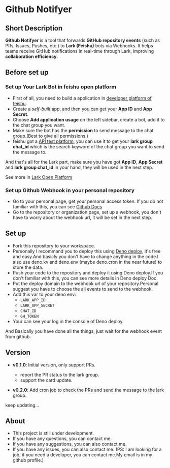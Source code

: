 # Github Notifyer

## Short Description

**Github Notifyer** is a tool that forwards **GitHub repository events** (such as PRs, Issues, Pushes, etc.) to **Lark (Feishu)** bots via Webhooks. It helps teams receive GitHub notifications in real-time through Lark, improving **collaboration efficiency.**

## Before set up

### Set up Your Lark Bot in feishu open platform

- First of all, you need to build a application in [developer platform of feishu](https://open.feishu.cn).
- Create a _self-built_ app, and then you can get your **App ID** and **App Secret**.
- Choose **Add application usage** on the left sidebar, create a bot, add it to the chat group you want.
- Make sure the bot has the **permission** to send message to the chat group.(Best to give all permissions.)
- feishu got a [API test platform](https://open.feishu.cn/api-explorer), you can use it to get your **lark group chat_id** which is the search keyword of the chat group you want to send the message to.

And that's all for the Lark part, make sure you have got **App ID**, **App Secret** and **lark group chat_id** in your hand, they will be used in the next step.

See more in [Lark Open Platform](https://open.feishu.cn)

### Set up Github Webhook in your personal repository

- Go to your personal page, get your personal access token. If you do not familiar with this, you can see [Github Docs](https://docs.github.com/en/authentication/keeping-your-account-and-data-secure/creating-a-personal-access-token)
- Go to the repository or organization page, set up a webhook, you don't have to worry about the webhook url, it will be set in the next step.

## Set up

- Fork this repository to your workspace.
- Personally I recommand you to deploy this using [Deno deploy](https://deno.com/deploy), it's free and easy.And basicly you don't have to change anything in the code.I also use deno.kv and deno.env (maybe deno.cron in the near future) to store the data.
- Push your code to the repository and deploy it using Deno deploy.If you don't familiar with this, you can see more details in Deno deploy Doc.
- Put the deploy domain to the webhook url of your repository.Personal suggest you have to choose the all events to send to the webhook.
- Add this var to your deno env:
  - `LARK_APP_ID`
  - `LARK_APP_SECRET`
  - `CHAT_ID`
  - `GH_TOKEN`
- Your can see your log in the console of Deno deploy.

And Basically you have done all the things, just wait for the webhook event from github.

## Version

- **v0.1.0**: Initial version, only support PRs.
  - report the PR status to the lark group.
  - support the card update.

- **v0.2.0**: Add cron job to check the PRs and send the message to the lark group.

keep updating...

## About

- This project is still under development.
- If you have any questions, you can contact me.
- If you have any suggestions, you can also contact me.
- If you have any issues, you can also contact me.
  (PS: I am looking for a job, if you need a developer, you can contact me.My email is in my github profile.)
